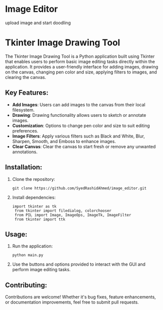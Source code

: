# Image Editor
upload image and start doodling


# Tkinter Image Drawing Tool

The Tkinter Image Drawing Tool is a Python application built using Tkinter that enables users to perform basic image editing tasks directly within the application. It provides a user-friendly interface for adding images, drawing on the canvas, changing pen color and size, applying filters to images, and clearing the canvas.

## Key Features:
- **Add Images**: Users can add images to the canvas from their local filesystem.
- **Drawing**: Drawing functionality allows users to sketch or annotate images.
- **Customization**: Options to change pen color and size to suit editing preferences.
- **Image Filters**: Apply various filters such as Black and White, Blur, Sharpen, Smooth, and Emboss to enhance images.
- **Clear Canvas**: Clear the canvas to start fresh or remove any unwanted annotations.

## Installation:
1. Clone the repository:
   ```
   git clone https://github.com/SyedRashidAhmed/image_editor.git
   
   ```
2. Install dependencies:
   ```
   import tkinter as tk
    from tkinter import filedialog, colorchooser
    from PIL import Image, ImageOps, ImageTk, ImageFilter
    from tkinter import ttk
   ```

## Usage:
1. Run the application:
   ```
   python main.py
   ```
2. Use the buttons and options provided to interact with the GUI and perform image editing tasks.

## Contributing:
Contributions are welcome! Whether it's bug fixes, feature enhancements, or documentation improvements, feel free to submit pull requests.
